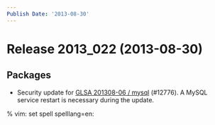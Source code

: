 ```yaml
---
Publish Date: '2013-08-30'
---
```


# Release 2013_022 (2013-08-30)

## Packages

- Security update for [GLSA 201308-06 / mysql](http://www.gentoo.org/security/en/glsa/glsa-201308-06.xml) (#12776).
  A MySQL service restart is necessary during the update.

% vim: set spell spelllang=en:

